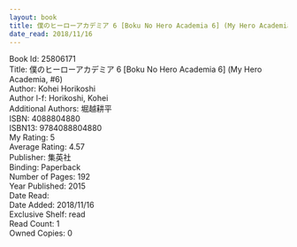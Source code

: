 ```yaml
---
layout: book
title: 僕のヒーローアカデミア 6 [Boku No Hero Academia 6] (My Hero Academia,  no. 6)
date_read: 2018/11/16
---
```


Book Id: 25806171<br />
Title: 僕のヒーローアカデミア 6 [Boku No Hero Academia 6] (My Hero Academia, #6)<br />
Author: Kohei Horikoshi<br />
Author l-f: Horikoshi, Kohei<br />
Additional Authors: 堀越耕平<br />
ISBN: 4088804880<br />
ISBN13: 9784088804880<br />
My Rating: 5<br />
Average Rating: 4.57<br />
Publisher: 集英社<br />
Binding: Paperback<br />
Number of Pages: 192<br />
Year Published: 2015<br />
Date Read: <br />
Date Added: 2018/11/16<br />
Exclusive Shelf: read<br />
Read Count: 1<br />
Owned Copies: 0<br />

